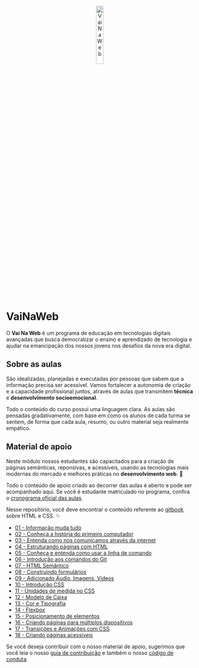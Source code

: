 <p align="center">
  <img src="http://www.vainaweb.com.br/assets/logo.svg" width="20%" alt="VaiNaWeb">
</p>

# VaiNaWeb

O **Vai Na Web** é um programa de educação em tecnologias digitais avançadas que busca democratizar o ensino e aprendizado de tecnologia e ajudar na emancipação dos nossos jovens nos desafios da nova era digital.

## Sobre as aulas

São idealizadas, planejadas e executadas por pessoas que sabem que a informação precisa ser acessível. Vamos fortalecer a autonomia de criação e a capacidade profissional juntos, através de aulas que transmitem **técnica** e **desenvolvimento socioemocional**.

Todo o conteúdo do curso possui uma linguagem clara. As aulas são pensadas gradativamente, com base em como os alunos de cada turma se sentem, de forma que cada aula, resumo, ou outro material seja realmente empático.

## Material de apoio

Neste módulo nossos estudantes são capacitados para a criação de páginas semânticas, reponsivas, e acessíveis, usando as tecnologias mais modernas do mercado e melhores práticas no **desenvolvimento web**. :rocket:

Todo o conteúdo de apoio criado ao decorrer das aulas é aberto e pode ser acompanhado aqui. Se você é estudante matriculado no programa, confira o [cronograma oficial das aulas](https://docs.google.com/document/d/105rl_wwvvyoIO2EDXPLd5T1HeKxWszM4iZIN91lvt5g/edit?usp=sharing). 

Nesse repositório, você deve encontrar o conteúdo referente ao [gitbook](https://vainaweb.gitbooks.io/primeiros-passos-web) sobre HTML e CSS. :sparkles:

* [01 - Informação muda tudo](capitulos/01)
* [02 - Conheça a história do primeiro computador](capitulos/02)
* [03 - Entenda como nos comunicamos através da internet](capitulos/03)
* [04 - Estruturando páginas com HTML](capitulos/04)
* [05 - Conheça e entenda como usar a linha de comando](capitulos/05)
* [06 - Introdução aos comandos do Git](capitulos/06)
* [07 - HTML Semântico](capitulos/07)
* [08 - Construindo formulários](capitulos/08)
* [09 - Adicionado Áudio, Imagens, Vídeos](capitulos/09)
* [10 - Introdução CSS](capitulos/10)
* [11 - Unidades de medida no CSS](capitulos/11)
* [12 - Modelo de Caixa](capitulos/12)
* [13 - Cor e Tipografia](capitulos/13)
* [14 - Flexbox](capitulos/14)
* [15 - Posicionamento de elementos](capitulos/15)
* [16 - Criando páginas para múltiplos dispositivos](capitulos/16)
* [17 - Transições e Animações com CSS](capitulos/17)
* [18 - Criando páginas acessíveis](capitulos/18)

Se você deseja contribuir com o nosso material de apoio, sugerimos que você leia o nosso [guia de contribuição](CONTRIBUTING.md) e também o nosso [código de conduta](CODE_OF_CONDUCT.md).
